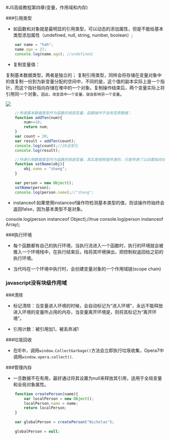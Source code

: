 #JS高级教程第四章(变量，作用域和内存)

###引用类型

- 如函数和对象就是最明显的引用类型，可以动态的添加属性，但是不能给基本类型添加属性（undefined, null, string, number, boolean）;

```javascript
	var name = "hah";
	name.age = 27;
	console.log(name.age); //undefined;
```

- 复制变量值：

复制基本数据类型，两者是独立的；
复制引用类型，同样会将存储在变量对象中的值复制一份到为新变量分配的空间中，不同的是，这个值的副本实际上是一个指针，而这个指针指向存储在堆中的一个对象。复制操作结束后，两个变量实际上将引用同一个对象，`因此，改变其中一个变量，就会影响另一个变量`。

![](/Users/DaisyCream/Desktop/引用类型.jpg)


```javascript
	//传递基本数据类型作为函数的局部变量，函数操作不会改变原数据；
	function addTen(num){
		num+=10;
		return num;
	}
	var count = 20;
	var result = addTen(count);
	console.log(count);//20没变化
	console.log(result);

```

```javascript
	//传递引用数据类型作为函数的局部变量，其实是按照值传递的，只是传递了以后都指向在堆中的对象，堆内存中的对象只有一个，obj也会按引用来访问同一个对象
	function setName(obj){
		obj.name = "zhang";
	}
	
	var person = new Object();
	setName(person);
	console.log(person.name);//"zhang";
```

- instanceof:如果使用instanceof操作符检测基本类型的值，则该操作符始终会返回false，因为基本类型不是对象。

console.log(person instanceof Object);//true
console.log(person instanceof Array);

###执行环境

- 每个函数都有自己的执行环境，当执行流进入一个函数时，执行的环境就会被推入一个环境栈中，在执行结束后，栈将其环境弹出，把控制权返回给之前的执行环境。

- 当代吗在一个环境中执行时，会创建变量对象的一个作用域链(scope chain)


### javascript没有块级作用域

###清除

- 标记清除：当变量进入环境的时候，会自动标记为“进入环境”，永远不能释放进入环境的变量所占用的内存，当变量离开环境是，则将其标记为“离开环境”。

- 引用计数：被引用加1，被丢弃减1

###垃圾回收

- 在IE中，调用`window.CollectGarbage()`方法会立即执行垃圾收集，Opera7中调用`window.opera.collect()`.

###管理内存

- 一旦数据不在有用，最好通过将其设置为null来释放其引用，适用于全局变量和全局对象属性。

```javascript
	function createPerson(name){
		var localPerson = new Object();
		localPerson.name = name;
		return localPerson;
	}
	
	var globalPerson = createPerson("Nicholas");
	
	globalPerson = null;
```
























